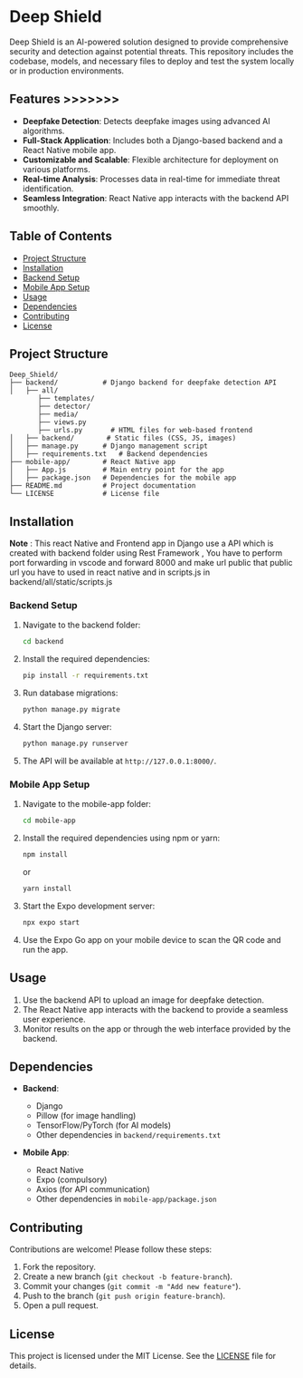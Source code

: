# Deep Shield

Deep Shield is an AI-powered solution designed to provide comprehensive security and detection against potential threats. This repository includes the codebase, models, and necessary files to deploy and test the system locally or in production environments.

## Features >>>>>>>

- **Deepfake Detection**: Detects deepfake images using advanced AI algorithms.
- **Full-Stack Application**: Includes both a Django-based backend and a React Native mobile app.
- **Customizable and Scalable**: Flexible architecture for deployment on various platforms.
- **Real-time Analysis**: Processes data in real-time for immediate threat identification.
- **Seamless Integration**: React Native app interacts with the backend API smoothly.

## Table of Contents

- [Project Structure](#project-structure)
- [Installation](#installation)
- [Backend Setup](#backend-setup)
- [Mobile App Setup](#mobile-app-setup)
- [Usage](#usage)
- [Dependencies](#dependencies)
- [Contributing](#contributing)
- [License](#license)

## Project Structure

```
Deep_Shield/
├── backend/           # Django backend for deepfake detection API
│   ├── all/
       ├── templates/
       ├── detector/
       ├── media/
       ├── views.py
       ├── urls.py       # HTML files for web-based frontend
│   ├── backend/        # Static files (CSS, JS, images)
│   ├── manage.py      # Django management script
│   ├── requirements.txt   # Backend dependencies
├── mobile-app/        # React Native app
│   ├── App.js         # Main entry point for the app
│   ├── package.json   # Dependencies for the mobile app
├── README.md          # Project documentation
└── LICENSE            # License file
```

## Installation

**Note** : This react Native and Frontend app in Django use a API which is created with backend folder using Rest Framework , 
You have to perform port forwarding in vscode and forward 8000 and make url public that public url you have to used in react native and in scripts.js in backend/all/static/scripts.js

### Backend Setup

1. Navigate to the backend folder:
   ```bash
   cd backend
   ```

2. Install the required dependencies:
   ```bash
   pip install -r requirements.txt
   ```

3. Run database migrations:
   ```bash
   python manage.py migrate
   ```

4. Start the Django server:
   ```bash
   python manage.py runserver
   ```

5. The API will be available at `http://127.0.0.1:8000/`.

### Mobile App Setup

1. Navigate to the mobile-app folder:
   ```bash
   cd mobile-app
   ```

2. Install the required dependencies using npm or yarn:
   ```bash
   npm install
   ```

   or

   ```bash
   yarn install
   ```

3. Start the Expo development server:
   ```bash
   npx expo start
   ```

4. Use the Expo Go app on your mobile device to scan the QR code and run the app.

## Usage

1. Use the backend API to upload an image for deepfake detection.
2. The React Native app interacts with the backend to provide a seamless user experience.
3. Monitor results on the app or through the web interface provided by the backend.

## Dependencies

- **Backend**:
  - Django
  - Pillow (for image handling)
  - TensorFlow/PyTorch (for AI models)
  - Other dependencies in `backend/requirements.txt`

- **Mobile App**:
  - React Native
  - Expo (compulsory)
  - Axios (for API communication)
  - Other dependencies in `mobile-app/package.json`

## Contributing

Contributions are welcome! Please follow these steps:

1. Fork the repository.
2. Create a new branch (`git checkout -b feature-branch`).
3. Commit your changes (`git commit -m "Add new feature"`).
4. Push to the branch (`git push origin feature-branch`).
5. Open a pull request.

## License

This project is licensed under the MIT License. See the [LICENSE](LICENSE) file for details.

